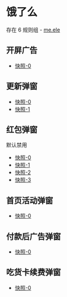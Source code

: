 # 饿了么

存在 6 规则组 - [me.ele](/src/apps/me.ele.ts)

## 开屏广告

- [快照-0](https://i.gkd.li/import/12534930)

## 更新弹窗

- [快照-0](https://i.gkd.li/import/12650280)
- [快照-1](https://i.gkd.li/import/13206819)

## 红包弹窗

默认禁用

- [快照-0](https://i.gkd.li/import/12650238)
- [快照-1](https://i.gkd.li/import/13294893)
- [快照-2](https://i.gkd.li/import/13331361)
- [快照-3](https://i.gkd.li/import/12650713)

## 首页活动弹窗

- [快照-0](https://i.gkd.li/import/12726709)

## 付款后广告弹窗

- [快照-0](https://i.gkd.li/import/13205301)

## 吃货卡续费弹窗

- [快照-0](https://i.gkd.li/import/13295007)
